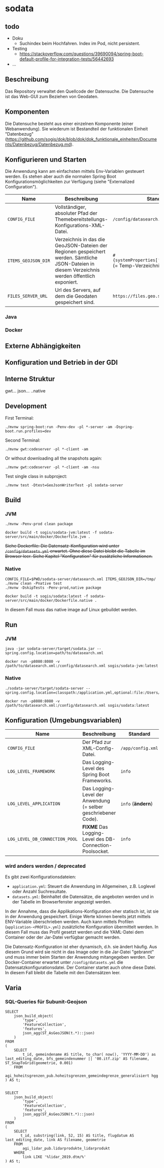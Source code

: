 # sodata

## todo
- Doku
  * Suchindex beim Hochfahren. Index im Pod, nicht persistent.
- Testing
  * https://stackoverflow.com/questions/39690094/spring-boot-default-profile-for-integration-tests/56442693
- ...

## Beschreibung

Das Repository verwaltet den Quellcode der Datensuche. Die Datensuche ist das Web-GUI zum Beziehen von Geodaten.

## Komponenten

Die Datensuche besteht aus einer einzelnen Komponente (einer Webanwendung). Sie wiederum ist Bestandteil der funktionalen Einheit "Datenbezug" (https://github.com/sogis/dok/blob/dok/dok_funktionale_einheiten/Documents/Datenbezug/Datenbezug.md).

## Konfigurieren und Starten

Die Anwendung kann am einfachsten mittels Env-Variablen gesteuert werden. Es stehen aber auch die normalen Spring Boot Konfigurationsmöglichkeiten zur Verfügung (siehe "Externalized Configuration").

| Name | Beschreibung | Standard |
|-----|-----|-----|
| `CONFIG_FILE` | Vollständiger, absoluter Pfad der Themebereitstellungs-Konfigurations-XML-Datei. | `/config/datasearch.xml` |
| `ITEMS_GEOJSON_DIR` | Verzeichnis in das die GeoJSON-Dateien der Regionen gespeichert werden. Sämtliche JSON-Dateien in diesem Verzeichnis werden öffentlich exponiert. | `#{systemProperties['java.io.tmpdir']}` (= Temp-Verzeichnis des OS) |
| `FILES_SERVER_URL` | Url des Servers, auf dem die Geodaten gespeichert sind. | `https://files.geo.so.ch` |


### Java



### Docker





## Externe Abhängigkeiten

## Konfiguration und Betrieb in der GDI

## Interne Struktur

gwt... json... ..native


## Development

First Terminal:
```
./mvnw spring-boot:run -Penv-dev -pl *-server -am -Dspring-boot.run.profiles=dev
```

Second Terminal:
```
./mvnw gwt:codeserver -pl *-client -am
```

Or without downloading all the snapshots again:
```
./mvnw gwt:codeserver -pl *-client -am -nsu 
```

Test single class in subproject:
```
./mvnw test -Dtest=GeoJsonWriterTest -pl sodata-server
```

## Build

### JVM
```
./mvnw -Penv-prod clean package
```

```
docker build -t sogis/sodata-jvm:latest -f sodata-server/src/main/docker/Dockerfile.jvm .
```

~~Siehe Dockerfile: Die Datensatz-Konfiguration wird unter `/config/datasets.yml` erwartet. Ohne diese Datei bleibt die Tabelle im Browser leer. Siehe Kapitel "Konfiguration" für zusätzliche Informationen.~~

### Native
```
CONFIG_FILE=$PWD/sodata-server/datasearch.xml ITEMS_GEOJSON_DIR=/tmp/ ./mvnw clean -Pnative test
./mvnw -DskipTests -Penv-prod,native package
```

```
docker build -t sogis/sodata:latest -f sodata-server/src/main/docker/Dockerfile.native .
```

In diesem Fall muss das native image auf Linux gebuildet werden.


## Run

### JVM
```
java -jar sodata-server/target/sodata.jar --spring.config.location=path/to/datasearch.xml
```

```
docker run -p8080:8080 -v /path/to/datasearch.xml:/config/datasearch.xml sogis/sodata-jvm:latest
```

### Native
```
./sodata-server/target/sodata-server --spring.config.location=classpath:/application.yml,optional:file:/Users/stefan/tmp/datasets.yml
```

```
docker run -p8080:8080 -v /path/to/datasearch.xml:/config/datasearch.xml sogis/sodata:latest
```

## Konfiguration (Umgebungsvariablen)

| Name | Beschreibung | Standard |
|-----|-----|-----|
| `CONFIG_FILE` | Der Pfad zur XML-Config-Datei. | `/app/config.xml` |
| `LOG_LEVEL_FRAMEWORK` | Das Logging-Level des Spring Boot Frameworks. | `info` |
| `LOG_LEVEL_APPLICATION` | Das Logging-Level der Anwendung (= selber geschriebener Code). | `info` (**ändern**)|
| `LOG_LEVEL_DB_CONNECTION_POOL` | **FIXME** Das Logging-Level des DB-Connection-Poolsocket. | `info` |



### wird anders werden / deprecated
Es gibt zwei Konfigurationsdateien: 

- `application.yml`: Steuert die Anwendung im Allgemeinen, z.B. Loglevel oder Anzahl Suchresultate.
- `datasets.yml`: Beinhaltet die Datensätze, die angeboten werden und in der Tabelle im Browserfenster angezeigt werden. 

In der Annahme, dass die Applikations-Konfiguration eher statisch ist, ist sie in der Anwendung gespeichert. Einige Werte können bereits jetzt mittels ENV-Variable überschrieben werden. Auch kann mittels Profilen (`application-<PROFIL>.yml`) zusätzliche Konfiguration übermittelt werden. In diesem Fall muss das Profil gesetzt werden und die YAML-Datei dem Container oder der Jar-Datei verfügbar gemacht werden.

Die Datensatz-Konfiguration ist eher dynamisch, d.h. sie ändert häufig. Aus diesem Grund wird sie nicht in das Image oder in die Jar-Datei "gebrannt" und muss immer beim Starten der Anwendung mitangegeben werden. Der Docker-Container erwartet unter `/config/datasets.yml` die Datensatzkonfigurationsdatei. Der Container startet auch ohne diese Datei. In diesem Fall bleibt die Tabelle mit den Datensätzen leer.

## Varia

### SQL-Queries für Subunit-Geojson

```
SELECT 
    json_build_object(
        'type',
        'FeatureCollection',
        'features',
        json_agg(ST_AsGeoJSON(t.*)::json)
    ) 
FROM 
(
    SELECT 
        t_id, gemeindename AS title, to_char( now(), 'YYYY-MM-DD') as last_editing_date, bfs_gemeindenummer || '00.itf.zip' AS filename, ST_SnapToGrid(geometrie, 0.001)
    FROM 
        agi_hoheitsgrenzen_pub.hoheitsgrenzen_gemeindegrenze_generalisiert hgg 
) AS t;


SELECT 
    json_build_object(
        'type',
        'FeatureCollection',
        'features',
        json_agg(ST_AsGeoJSON(t.*)::json)
    ) 
FROM 
(
    SELECT 
       t_id, substring(link, 52, 15) AS title, flugdatum AS last_editing_date, link AS filename, geometrie 
    FROM 
        agi_lidar_pub.lidarprodukte_lidarprodukt 
    WHERE 
        link LIKE '%lidar_2019.dtm/%'
) AS t;
```